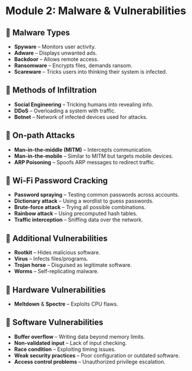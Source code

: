 # Module 2: Malware & Vulnerabilities  

## 🔹 Malware Types  
- **Spyware** – Monitors user activity.  
- **Adware** – Displays unwanted ads.  
- **Backdoor** – Allows remote access.  
- **Ransomware** – Encrypts files, demands ransom.  
- **Scareware** – Tricks users into thinking their system is infected.  

## 🔹 Methods of Infiltration  
- **Social Engineering** – Tricking humans into revealing info.  
- **DDoS** – Overloading a system with traffic.  
- **Botnet** – Network of infected devices used for attacks.  

## 🔹 On-path Attacks  
- **Man-in-the-middle (MITM)** – Intercepts communication.  
- **Man-in-the-mobile** – Similar to MITM but targets mobile devices.  
- **ARP Poisoning** – Spoofs ARP messages to redirect traffic.  

## 🔹 Wi-Fi Password Cracking  
- **Password spraying** – Testing common passwords across accounts.  
- **Dictionary attack** – Using a wordlist to guess passwords.  
- **Brute-force attack** – Trying all possible combinations.  
- **Rainbow attack** – Using precomputed hash tables.  
- **Traffic interception** – Sniffing data over the network.  

## 🔹 Additional Vulnerabilities  
- **Rootkit** – Hides malicious software.  
- **Virus** – Infects files/programs.  
- **Trojan horse** – Disguised as legitimate software.  
- **Worms** – Self-replicating malware.  

## 🔹 Hardware Vulnerabilities  
- **Meltdown** & **Spectre** – Exploits CPU flaws.  

## 🔹 Software Vulnerabilities  
- **Buffer overflow** – Writing data beyond memory limits.  
- **Non-validated input** – Lack of input checking.  
- **Race condition** – Exploiting timing issues.  
- **Weak security practices** – Poor configuration or outdated software.  
- **Access control problems** – Unauthorized privilege escalation.

